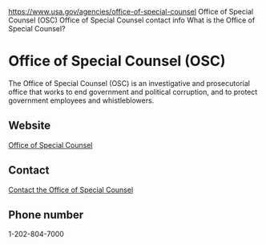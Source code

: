 

https://www.usa.gov/agencies/office-of-special-counsel
Office of Special Counsel (OSC)
Office of Special Counsel contact info
What is the Office of Special Counsel?

Office of Special Counsel
(OSC)
===============================

The Office of Special Counsel (OSC) is an investigative and prosecutorial office that works to end government and political corruption, and to protect government employees and whistleblowers.

Website
-------

[Office of Special Counsel](https://osc.gov/)

Contact
-------

[Contact the Office of Special Counsel](https://osc.gov/Pages/contact.aspx)

Phone number
------------

1-202-804-7000
